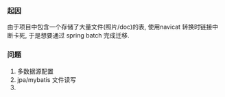 ### 起因

由于项目中包含一个存储了大量文件(照片/doc)的表, 使用navicat 转换时链接中断卡死, 于是想要通过 spring batch 完成迁移.

### 问题

1. 多数据源配置
2. jpa/mybatis 文件读写
3. 